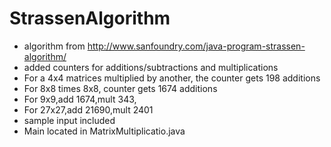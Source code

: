 # StrassenAlgorithm
- algorithm from http://www.sanfoundry.com/java-program-strassen-algorithm/
- added counters for additions/subtractions and multiplications
- For a 4x4 matrices multiplied by another, the counter gets 198 additions
- For 8x8 times 8x8, counter gets 1674 additions
- For 9x9,add 1674,mult 343,
- For 27x27,add 21690,mult 2401
- sample input included
- Main located in MatrixMultiplicatio.java
